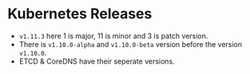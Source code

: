 # Kubernetes Releases

- `v1.11.3` here 1 is major, 11 is minor and 3 is patch version.
- There is `v1.10.0-alpha` and `v1.10.0-beta` version before the version `v1.10.0`.
- ETCD & CoreDNS have their seperate versions.